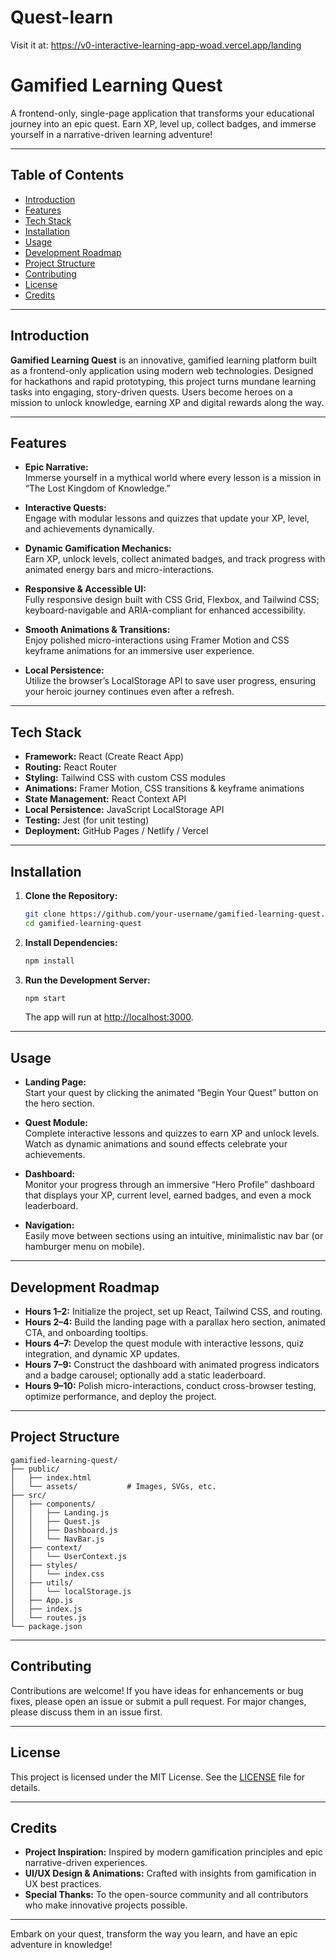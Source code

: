 # Quest-learn
Visit it at: https://v0-interactive-learning-app-woad.vercel.app/landing


# Gamified Learning Quest

A frontend-only, single-page application that transforms your educational journey into an epic quest. Earn XP, level up, collect badges, and immerse yourself in a narrative-driven learning adventure!

---

## Table of Contents

- [Introduction](#introduction)
- [Features](#features)
- [Tech Stack](#tech-stack)
- [Installation](#installation)
- [Usage](#usage)
- [Development Roadmap](#development-roadmap)
- [Project Structure](#project-structure)
- [Contributing](#contributing)
- [License](#license)
- [Credits](#credits)

---

## Introduction

**Gamified Learning Quest** is an innovative, gamified learning platform built as a frontend-only application using modern web technologies. Designed for hackathons and rapid prototyping, this project turns mundane learning tasks into engaging, story-driven quests. Users become heroes on a mission to unlock knowledge, earning XP and digital rewards along the way.

---

## Features

- **Epic Narrative:**  
  Immerse yourself in a mythical world where every lesson is a mission in “The Lost Kingdom of Knowledge.”

- **Interactive Quests:**  
  Engage with modular lessons and quizzes that update your XP, level, and achievements dynamically.

- **Dynamic Gamification Mechanics:**  
  Earn XP, unlock levels, collect animated badges, and track progress with animated energy bars and micro-interactions.

- **Responsive & Accessible UI:**  
  Fully responsive design built with CSS Grid, Flexbox, and Tailwind CSS; keyboard-navigable and ARIA-compliant for enhanced accessibility.

- **Smooth Animations & Transitions:**  
  Enjoy polished micro-interactions using Framer Motion and CSS keyframe animations for an immersive user experience.

- **Local Persistence:**  
  Utilize the browser’s LocalStorage API to save user progress, ensuring your heroic journey continues even after a refresh.

---

## Tech Stack

- **Framework:** React (Create React App)
- **Routing:** React Router
- **Styling:** Tailwind CSS with custom CSS modules
- **Animations:** Framer Motion, CSS transitions & keyframe animations
- **State Management:** React Context API
- **Local Persistence:** JavaScript LocalStorage API
- **Testing:** Jest (for unit testing)
- **Deployment:** GitHub Pages / Netlify / Vercel

---

## Installation

1. **Clone the Repository:**
   ```bash
   git clone https://github.com/your-username/gamified-learning-quest.git
   cd gamified-learning-quest
   ```

2. **Install Dependencies:**
   ```bash
   npm install
   ```

3. **Run the Development Server:**
   ```bash
   npm start
   ```
   The app will run at [http://localhost:3000](http://localhost:3000).

---

## Usage

- **Landing Page:**  
  Start your quest by clicking the animated “Begin Your Quest” button on the hero section.

- **Quest Module:**  
  Complete interactive lessons and quizzes to earn XP and unlock levels. Watch as dynamic animations and sound effects celebrate your achievements.

- **Dashboard:**  
  Monitor your progress through an immersive “Hero Profile” dashboard that displays your XP, current level, earned badges, and even a mock leaderboard.

- **Navigation:**  
  Easily move between sections using an intuitive, minimalistic nav bar (or hamburger menu on mobile).

---

## Development Roadmap

- **Hours 1–2:** Initialize the project, set up React, Tailwind CSS, and routing.
- **Hours 2–4:** Build the landing page with a parallax hero section, animated CTA, and onboarding tooltips.
- **Hours 4–7:** Develop the quest module with interactive lessons, quiz integration, and dynamic XP updates.
- **Hours 7–9:** Construct the dashboard with animated progress indicators and a badge carousel; optionally add a static leaderboard.
- **Hours 9–10:** Polish micro-interactions, conduct cross-browser testing, optimize performance, and deploy the project.

---

## Project Structure

```plaintext
gamified-learning-quest/
├── public/
│   ├── index.html
│   └── assets/           # Images, SVGs, etc.
├── src/
│   ├── components/
│   │   ├── Landing.js
│   │   ├── Quest.js
│   │   ├── Dashboard.js
│   │   └── NavBar.js
│   ├── context/
│   │   └── UserContext.js
│   ├── styles/
│   │   └── index.css
│   ├── utils/
│   │   └── localStorage.js
│   ├── App.js
│   ├── index.js
│   └── routes.js
└── package.json
```

---

## Contributing

Contributions are welcome! If you have ideas for enhancements or bug fixes, please open an issue or submit a pull request. For major changes, please discuss them in an issue first.

---

## License

This project is licensed under the MIT License. See the [LICENSE](LICENSE) file for details.

---

## Credits

- **Project Inspiration:** Inspired by modern gamification principles and epic narrative-driven experiences.
- **UI/UX Design & Animations:** Crafted with insights from gamification in UX best practices.
- **Special Thanks:** To the open-source community and all contributors who make innovative projects possible.

---

Embark on your quest, transform the way you learn, and have an epic adventure in knowledge!
```
